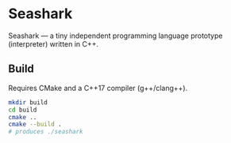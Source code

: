 # Seashark

Seashark — a tiny independent programming language prototype (interpreter) written in C++.

## Build
Requires CMake and a C++17 compiler (g++/clang++).

```bash
mkdir build
cd build
cmake ..
cmake --build .
# produces ./seashark
